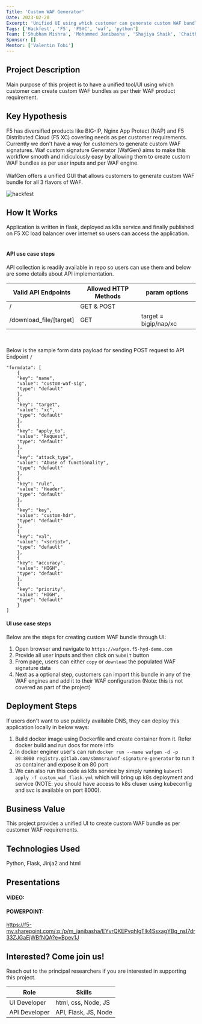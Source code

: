 ```yaml
---
Title: 'Custom WAF Generator'
Date: 2023-02-28
Excerpt: 'Unified UI using which customer can generate custom WAF bundle.'
Tags: ['Hackfest', 'F5', 'F5XC', 'waf', 'python']
Team: ['Shubham Mishra', 'Mohammed Janibasha', 'Shajiya Shaik', 'Chaithanya Dileep']
Sponsor: []
Mentor: ['Valentin Tobi']
---
```

## Project Description

Main purpose of this project is to have a unified tool/UI using which customer can create custom WAF bundles as per their WAF product requirement.

## Key Hypothesis
F5 has diversified products like BIG-IP, Nginx App Protect (NAP) and F5 Distributed Cloud (F5 XC) covering needs as per customer requirements. Currently we don't have a way for customers to generate custom WAF signatures. Waf custom signature Generator (WafGen) aims to make this workflow smooth and ridiculously easy by allowing them to create custom WAF bundles as per user inputs and per WAF engine. </br>
</br>
WafGen offers a unified GUI that allows customers to generate custom WAF bundle for all 3 flavors of WAF.

![hackfest](https://user-images.githubusercontent.com/6093830/221343325-1a25e8cb-ff30-4a05-af87-74fe2d00d6a7.JPG)


## How It Works

Application is written in flask, deployed as k8s service and finally published on F5 XC load balancer over internet so users can access the application.
</br></br>

#### API use case steps
API collection is readily available in repo so users can use them and below are some details about API implementation.</br>
  
| Valid API Endpoints      |   Allowed HTTP Methods   |      param options          |
| ----------| ----------------------------------------|---------------------------- |
| /                        |        GET & POST        |
| /download_file/[target]  |          GET             |   target = bigip/nap/xc     |
</br>

Below is the sample form data payload for sending POST request to API Endpoint `/` 
```
"formdata": [
	{
	"key": "name",
	"value": "custom-waf-sig",
	"type": "default"
	},
	{
	"key": "target",
	"value": "xc",
	"type": "default"
	},	
	{
	"key": "apply_to",
	"value": "Request",
	"type": "default"
	},
	{
	"key": "attack_type",
	"value": "Abuse of functionality",
	"type": "default"
	},
	{
	"key": "rule",
	"value": "Header",
	"type": "default"
	},
	{
	"key": "key",
	"value": "custom-hdr",
	"type": "default"
	},
	{
	"key": "val",
	"value": "<script>",
	"type": "default"
	},
	{
	"key": "accuracy",
	"value": "HIGH",
	"type": "default"
	},
	{
	"key": "priority",
	"value": "HIGH",
	"type": "default"	
	}
]
  ```

#### UI use case steps
Below are the steps for creating custom WAF bundle through UI:
1. Open browser and navigate to `https://wafgen.f5-hyd-demo.com`
2. Provide all user inputs and then click on `Submit` button 
3. From page, users can either `copy` or `download` the populated WAF signature data
4. Next as a optional step, customers can import this bundle in any of the WAF engines and add it to their WAF configuration (Note: this is not covered as part of the project)


## Deployment Steps
If users don't want to use publicly available DNS, they can deploy this application locally in below ways:
1. Build docker image using Dockerfile and create container from it. Refer docker build and run docs for more info
2. In docker enginer user's can run `docker run --name wafgen -d -p 80:8000 registry.gitlab.com/sbmmsra/waf-signature-generator` to run it as container and expose it on 80 port
3. We can also run this code as k8s service by simply running `kubectl apply -f custom_waf_flask.yml` which will bring up k8s deployment and service (NOTE: you should have access to k8s cluser using kubeconfig and svc is available on port 8000).

## Business Value

This project provides a unified UI to create custom WAF bundle as per customer WAF requirements.

## Technologies Used

Python, Flask, Jinja2 and html

## Presentations

#### VIDEO:



#### POWERPOINT:
https://f5-my.sharepoint.com/:p:/p/m_janibasha/EYvrQKEPvqhIgTlk4SsxagYBq_nsI7dr33ZJGaEjWBfNQA?e=Bpev1J


## Interested? Come join us!

Reach out to the principal researchers if you are interested in supporting this project.

| Role   | Skills                                                               |
| ------ | ------------------------------------------------------------------------- |
| UI Developer  | html, css, Node, JS |
| API Developer  | API, Flask, JS, Node |
